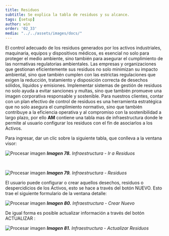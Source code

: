 ```yaml
---
title: Residuos
subtitle: Se explica la tabla de residuos y su alcance.
tags: [setup]
author: win
order: '02_33'
media: "../../assets/images/docs/"
---
```


El control adecuado de los residuos generados por los activos industriales, maquinaria, equipos y dispositivos médicos,  es esencial no solo para proteger el medio ambiente, sino también para asegurar el cumplimiento de las normativas regulatorias ambientales. Las empresas y organizaciones que gestionan eficientemente sus residuos no solo minimizan su impacto ambiental, sino que también cumplen con las estrictas regulaciones que exigen la reducción, tratamiento y disposición correcta de desechos sólidos, líquidos y emisiones. Implementar sistemas de gestión de residuos no solo ayuda a evitar sanciones y multas, sino que también promueve una imagen corporativa responsable y sostenible. Para nuestros clientes, contar con un plan efectivo de control de residuos es una herramienta estratégica que no solo asegura el cumplimiento normativo, sino que también contribuye a la eficiencia operativa y al compromiso con la sostenibilidad a largo plazo, por ello **AM** contiene una tabla mas de infraestructura donde le permite al usuario configurar los residuos con el fin de asociarlos a los <a class="btn cl-white bg-blue px-3">Activos</a>.

Para ingresar, dar un clic sobre la siguiente tabla, que conlleva a la ventana visor:


![Procesar imagen](../../assets/images/cap02/chp02_img83.png)
_**Imagen 78.** Infraestructura - Ir a Residuos_

<br>

![Procesar imagen](../../assets/images/cap02/chp02_img84.png)
_**Imagen 79.** Infraestructura - Residuos_

El usuario puede configurar o crear aquellos desechos, residuos o despercidicios de los Activos, esto se hace a través del botón <a class="btn cl-blue bg-white px-3"> NUEVO</a>. Esto trae el siguiente formulario de la ventana detalle:

![Procesar imagen](../../assets/images/cap02/chp02_img85.png)
_**Imagen 80.** Infraestructura - Crear Nuevo_


De igual forma es posible actualizar información a través del botón <a class="btn blue">ACTUALIZAR <span class="mdi mdi-pencil"></span></a>:


![Procesar imagen](../../assets/images/cap02/chp02_img86.png)
_**Imagen 81.** Infraestructura - Actualizar Residuos_